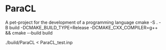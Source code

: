 # ParaCL
A pet-project for the development of a programming language
cmake -S . -B build -DCMAKE_BUILD_TYPE=Release -DCMAKE_CXX_COMPILER=g++ && cmake --build build

./build/ParaCL < ParaCL_test.inp